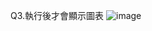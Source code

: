Q3.執行後才會顯示圖表
![image](https://github.com/xuan6544239/PL/assets/78030259/38aca0c1-8a60-4946-b076-bafb1ea91a41)
